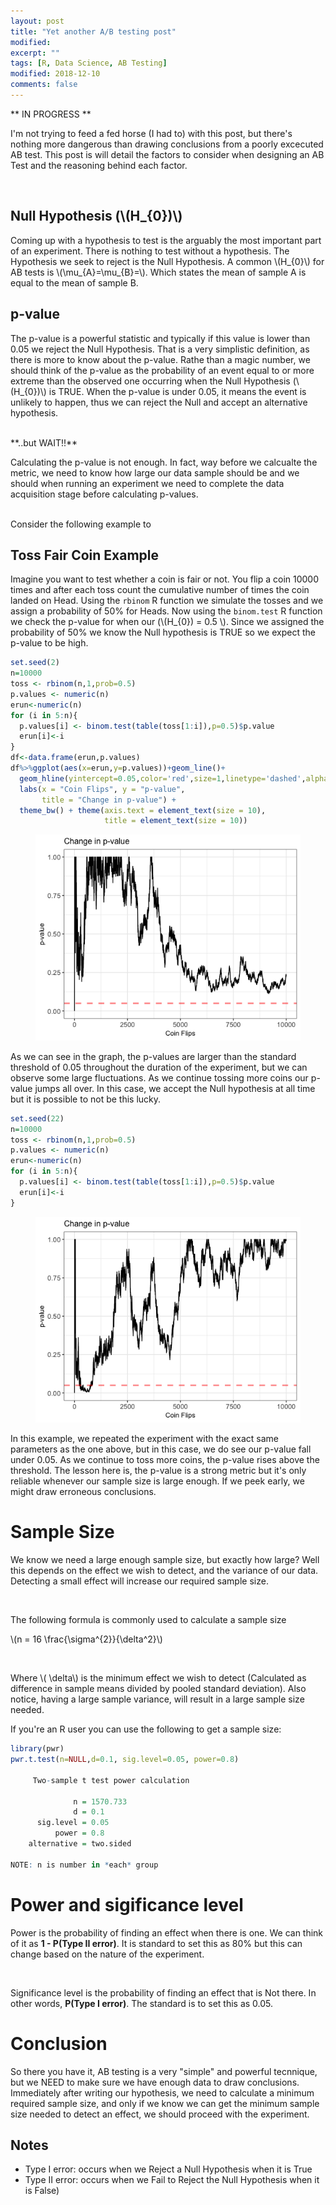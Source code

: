 ```yaml
---
layout: post
title: "Yet another A/B testing post"
modified:
excerpt: ""
tags: [R, Data Science, AB Testing]
modified: 2018-12-10
comments: false
---
```


** IN PROGRESS **

I'm not trying to feed a fed horse (I had to) with this post, but there's nothing more dangerous than drawing conclusions from a poorly excecuted AB test. This post is will detail the factors to consider when designing an AB Test and the reasoning behind each factor.

<br>

## Null Hypothesis (\\(H_{0})\\)
Coming up with a hypothesis to test is the arguably the most important part of an experiment. There is nothing to test without a hypothesis. The Hypothesis we seek to reject is the Null Hypothesis. A common \\(H_{0}\\) for AB tests is \\(\mu_{A}=\mu_{B}=\\). Which states the mean of sample A is equal to the mean of sample B.


## p-value
The p-value is a powerful statistic and typically if this value is lower than 0.05 we reject the Null Hypothesis. That is a very simplistic definition, as there is more to know about the p-value. Rathe than a magic number, we should think of the p-value as the probability of an event equal to or more extreme than the observed one occurring when the Null Hypothesis (\\(H_{0})\\) is TRUE. When the p-value is under 0.05, it means the event is unlikely to happen, thus we can reject the Null and accept an alternative hypothesis.

<br>
**..but WAIT!!**
<br>

Calculating the p-value is not enough. In fact, way before we calcualte the metric, we need to know how large our data sample should be and we should when running an experiment we need to complete the data acquisition stage before calculating p-values. 

<br> Consider the following example to 
## Toss Fair Coin Example

Imagine you want to test whether a coin is fair or not. You flip a coin 10000 times and after each toss count the cumulative  number of times the coin landed on Head. Using the `rbinom` R function we simulate the tosses and we assign a probability of 50% for Heads. Now using the `binom.test` R function we check the p-value for when our (\\(H_{0}) = 0.5 \\). Since we assigned the probability of 50% we know the Null hypothesis is TRUE so we expect the p-value to be high.



```R
set.seed(2)
n=10000
toss <- rbinom(n,1,prob=0.5)
p.values <- numeric(n)
erun<-numeric(n)
for (i in 5:n){
  p.values[i] <- binom.test(table(toss[1:i]),p=0.5)$p.value
  erun[i]<-i
}
df<-data.frame(erun,p.values)
df%>%ggplot(aes(x=erun,y=p.values))+geom_line()+
  geom_hline(yintercept=0.05,color='red',size=1,linetype='dashed',alpha=0.5)+
  labs(x = "Coin Flips", y = "p-value",
       title = "Change in p-value") +
  theme_bw() + theme(axis.text = element_text(size = 10), 
                     title = element_text(size = 10)) 

```

<figure>
	<a href="/images/catchall/p_value_A.png"><img src="/images/catchall/p_value_A.png"></a>
	<figcaption></figcaption>
</figure>

As we can see in the graph, the p-values are larger than the standard threshold of 0.05 throughout the duration of the experiment, but we can observe some large fluctuations. As we continue tossing more coins our p-value jumps all over. In this case, we accept the Null hypothesis at all time but it is possible to not be this lucky. 

```R
set.seed(22)
n=10000
toss <- rbinom(n,1,prob=0.5)
p.values <- numeric(n)
erun<-numeric(n)
for (i in 5:n){
  p.values[i] <- binom.test(table(toss[1:i]),p=0.5)$p.value
  erun[i]<-i
}

```

<figure>
	<a href="/images/catchall/p_value_B.png"><img src="/images/catchall/p_value_B.png"></a>
	<figcaption></figcaption>
</figure>

In this example, we repeated the experiment with the exact same parameters as the one above, but in this case, we do see our p-value fall under 0.05. As we continue to toss more coins, the p-value rises above the threshold. The lesson here is, the p-value is a strong metric but it's only reliable whenever our sample size is large enough. If we peek early, we might draw erroneous conclusions.

# Sample Size

We know we need a large enough sample size, but exactly how large? Well this depends on the effect we wish to detect, and the variance of our data. Detecting a small effect will increase our required sample size.

<br>

The following formula is commonly used to calculate a sample size

\\(n = 16 \frac{\sigma^{2}}{\delta^2}\\)

<br>

Where \\( \delta\\) is the minimum effect we wish to detect (Calculated as difference in sample means divided by pooled standard deviation). Also notice, having a large sample variance, will result in a large sample size needed.

If you're an R user you can use the following to get a sample size:

```R
library(pwr)
pwr.t.test(n=NULL,d=0.1, sig.level=0.05, power=0.8)

     Two-sample t test power calculation 

              n = 1570.733
              d = 0.1
      sig.level = 0.05
          power = 0.8
    alternative = two.sided

NOTE: n is number in *each* group

```


# Power and sigificance level

Power is the probability of finding an effect when there is one. We can think of it as **1 - P(Type II error)**. It is standard to set this as 80% but this can change based on the nature of the experiment.

<br>

Significance level is the probability of finding an effect that is Not there. In other words, **P(Type I error)**. The standard is to set this as 0.05. 


# Conclusion

So there you have it, AB testing is a very "simple" and powerful tecnnique, but we NEED to make sure we have enough data to draw conclusions. Immediately after writing our hypothesis, we need to calculate a minimum required sample size, and only if we know we can get the minimum sample size needed to detect an effect, we should proceed with the experiment.

## Notes
* Type I error: occurs when we Reject a Null Hypothesis when it is True
* Type II error: occurs when we Fail to Reject the Null Hypothesis when it is False)


